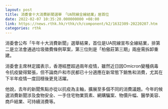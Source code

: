 ```yaml
---
layout: post
title: 消委會十大消費新聞選舉　「UA院線全線結業」居首位
date: 2022-02-07 10:35:20.000000000 +08:00
link: https://news.rthk.hk/rthk/ch/component/k2/1632309-20220207.htm
categories: rthk
---
```


消委會公布「牛年十大消費新聞」選舉結果，首位是UA院線宣布全線結業，排第二是立法會通過垃圾徵費條例草案，第三位則是「柏傲莊第三期」兩座需拆卸重建。

消委會主席林定國表示，香港經歷超過兩年疫情，雖然近日因Omicron變種病毒令抗疫變得緊張，但不論商戶和市民都已十分適應在新常態下銷售和消費，尤其在下半年疫情一度回穩後更見活躍。

他說，去年的新聞焦點亦從以抗疫為主軸，擴展至多個不同的消費議題。今年的候選消費新聞涉及食物安全、一手住宅物業質素、網購騙案、物價升幅、醫學美容、商戶結業、可持續消費等。
